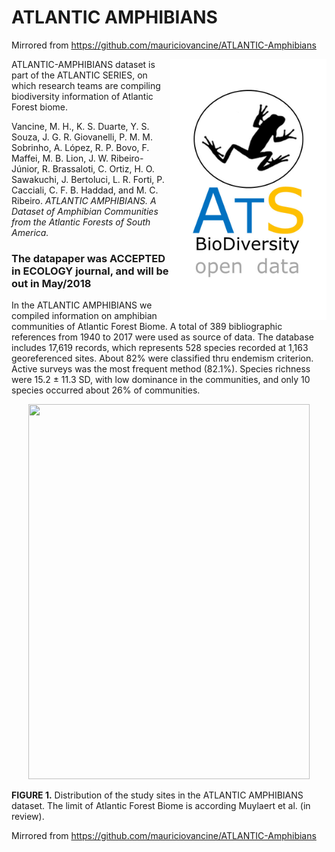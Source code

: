 # ATLANTIC AMPHIBIANS

Mirrored from <https://github.com/mauriciovancine/ATLANTIC-Amphibians>

<img align="right" width="250" src="ats_v02_amphibians1.jpg">ATLANTIC-AMPHIBIANS dataset is part of the ATLANTIC SERIES, on which research teams are compiling biodiversity information of  Atlantic Forest biome. 

Vancine, M. H., K. S. Duarte, Y. S. Souza, J. G. R. Giovanelli, P. M. M. Sobrinho, A. López, R. P. Bovo, F. Maffei, M. B. Lion, J. W. Ribeiro-Júnior, R. Brassaloti, C. Ortiz, H. O. Sawakuchi, J. Bertoluci, L. R. Forti, P. Cacciali, C. F. B. Haddad, and M. C. Ribeiro. *ATLANTIC AMPHIBIANS. A Dataset of Amphibian Communities from the Atlantic Forests of South America.* 


### The datapaper was ACCEPTED in ECOLOGY journal, and will be out in May/2018

In the ATLANTIC AMPHIBIANS we compiled information on amphibian communities of Atlantic Forest Biome. A total of 389 bibliographic references from 1940 to 2017 were used as source of data. The database includes 17,619 records, which represents 528 species recorded at 1,163 georeferenced sites. About 82% were classified thru endemism criterion. Active surveys was the most frequent method (82.1%). Species richness were 15.2 ± 11.3 SD, with low dominance in the communities, and only 10 species occurred about 26% of communities.

<p align="center"> 
<img src="https://github.com/mauriciovancine/ATLANTIC-Amphibians/blob/master/atlantic_amphibians_map.png" height="600" width="450">
</p>

**FIGURE 1.** Distribution of the study sites in the ATLANTIC AMPHIBIANS dataset. The limit of Atlantic Forest Biome is according Muylaert et al. (in review). 

Mirrored from <https://github.com/mauriciovancine/ATLANTIC-Amphibians>